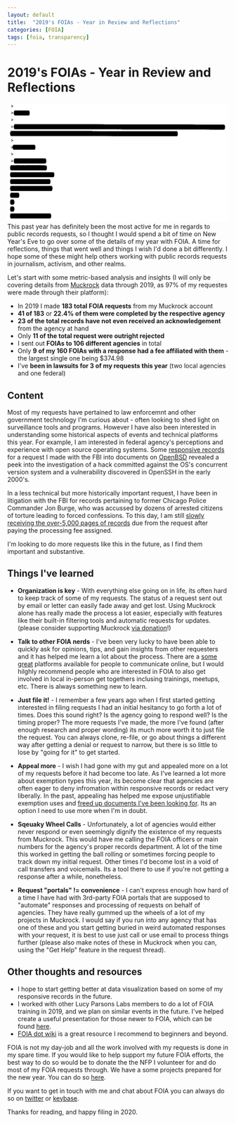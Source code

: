 ```yaml
---
layout: default
title:  "2019's FOIAs - Year in Review and Reflections"
categories: [FOIA]
tags: [foia, transparency]
---
```


# 2019's FOIAs - Year in Review and Reflections


![header_img](/img/FOIA_2019_header.png)
This past year has definitely been the most active for me in regards to public records requests, so I thought I would spend a bit
of time on New Year's Eve to go over some of the details of my year with FOIA. A time for reflections, things that went well and things
I wish I'd done a bit differently. I hope some of these might help others working with public records requests in journalism, activism, and other realms.

Let's start with some metric-based analysis and insights (I will only be covering details from [Muckrock](https://www.muckrock.com) data through 2019, as 97%
of my requestes were made through their platform):

* In 2019 I made **183 total FOIA requests** from my Muckrock account
* **41 of 183** or **22.4% of them were completed by the respective agency**
* **23 of the total records have not even received an acknowledgement** from the agency at hand
* Only **11 of the total request were outright rejected**
* I sent out **FOIAs to 106 different agencies** in total
* Only **9 of my 160 FOIAs with a response had a fee affiliated with them** - the largest single one being $374.98
* I've **been in lawsuits for 3 of my requests this year** (two local agencies and one federal)

## Content

Most of my requests have pertained to law enforcemnt and other government technology I'm curious about - often looking to shed light on surveillance tools
and programs. However I have also been interested in understanding some historical aspects of events and technical platforms this year.
For example, I am interested in federal agency's perceptions and experience with open source operating systems. Some [responsive records](https://twitter.com/RooneyMcNibNug/status/1152327783055601664)
for a request I made with the FBI into documents on [OpenBSD](https://www.openbsd.org/) revealed a peek into the investigation of a hack
committed against the OS's concurrent version system and a vulnerability discovered in OpenSSH in the early 2000's.

In a less technical but more historically important request, I have been in litigation with the FBI for records pertaining to former Chicago Police Commander Jon Burge, who 
was accussed by dozens of arrested citizens of torture leading to forced confessions. To this day, I am still [slowly receiving the over-5,000 pages
of records](https://www.muckrock.com/foi/united-states-of-america-10/foia-fbi-jon-burge-61298/) due from the request after paying the processing fee assigned.

I'm looking to do more requests like this in the future, as I find them important and substantive.

## Things I've learned

* **Organization is key** - With everything else going on in life, its often hard to keep track of some of my requests. The status of a request sent out by email or letter can easily fade away and get lost. Using Muckrock alone has really made the process a lot easier, especially with features like their built-in filtering tools and automatic requests for updates. (please consider supporting Muckrock [via donation](https://www.muckrock.com/donate/)!)

* **Talk to other FOIA nerds** - I've been very lucky to have been able to quickly ask for opinions, tips, and gain insights from other requesters and it has helped me learn a lot about the process. There are a [some](https://www.reddit.com/r/foia/) [great](https://www.muckrock.com/slack/) platforms available for people to communicate online, but I would hilghly recommend people who are interested in FOIA to also get involved in local in-person get togethers inclusing trainings, meetups, etc. There is always something new to learn.

* **Just file it!** - I remember a few years ago when I first started getting interested in filing requests I had an initial hesitancy to go forth a lot of times. Does this sound right? Is the agency going to respond well? Is the timing proper? The more requests I've made, the more I've found (after enough research and proper wording) its much more worth it to just file the request. You can always clone, re-file, or go about things a different way after getting a denial or request to narrow, but there is so little to lose by "going for it" to get started.

* **Appeal more** - I wish I had gone with my gut and appealed more on a lot of my requests before it had become too late. As I've learned a lot more about exemption types this year, its become clear that agencies are often eager to deny infromation within responsive records or redact very liberally. In the past, appealing has helped me expose unjustifiable exemption uses and [freed up documents I've been looking for](https://www.vice.com/en_us/article/d3k5pv/predpol-predictive-policing-broken-windows-theory-chicago-lucy-parsons). Its an option I need to use more when I'm in doubt.

* **Sqeuaky Wheel Calls** - Unfortunately, a lot of agencies would either never respond or even seemingly dignify the existence of my requests from Muckrock. This would have me calling the FOIA officers or main numbers for the agency's proper records department. A lot of the time this worked in getting the ball rolling or sometimes forcing people to track down my initial request. Other times I'd become lost in a void of call transfers and voicemails. Its a tool there to use if you're not getting a response after a while, nonetheless.

* **Request "portals" != convenience** - I can't express enough how hard of a time I have had with 3rd-party FOIA portals that are supposed to "automate" responses and processing of requests on behalf of agencies. They have really gummed up the wheels of a lot of my projects in Muckrock. I would say if you run into any agency that has one of these and you start getting buried in weird automated responses with your request, it is best to use just call or use email to process things further (please also make notes of these in Muckrock when you can, using the "Get Help" feature in the request thread).

## Other thoughts and resources

* I hope to start getting better at data visualization based on some of my responsive records in the future.
* I worked with other Lucy Parsons Labs members to do a lot of FOIA training in 2019, and we plan on similar events in the future. I've helped create a useful presentation for those newer to FOIA, which can be found [here](https://lucyparsonslabs.com/foiapresentation/index.html).
* [FOIA dot wiki](https://foia.wiki/wiki/Main_Page) is a great resource I recommend to beginners and beyond.

FOIA is not my day-job and all the work involved with my requests is done in my spare time. If you would like to help support my future FOIA efforts, the best way to do so would be to donate the the NFP I volunteer for and do most of my FOIA requests through. We have a some projects prepared for the new year. You can do so [here](https://lucyparsonslabs.com/support/).

If you want to get in touch with me and chat about FOIA you can always do so on [twitter](https://twitter.com/rooneymcnibnug) or [keybase](https://keybase.io/atomsk).

Thanks for reading, and happy filing in 2020.
